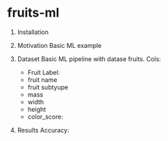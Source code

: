 # fruits-ml

1. Installation
2. Motivation
  Basic ML example 
  
3. Dataset
  Basic ML pipeline with datase fruits.
  Cols:
    - Fruit Label:
    - fruit name
    - fruit subtyupe
    - mass
    - width
    - height
    - color_score:

4. Results
Accuracy: 

